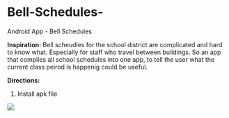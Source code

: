 # Bell-Schedules-
Android App - Bell Schedules 

**Inspiration:** Bell scheudles for the school district are complicated and hard to know what. Especially for staff who travel between buildings. So an app that compiles all school schedules into one app, to tell the user what the current class peirod is happenig could be useful.

**Directions:**
1) Install apk file

![](https://github.com/aaronzech/Bell-Schedules-/blob/master/AppGifv.5.gif)
